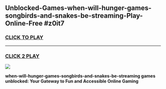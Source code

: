 
## Unblocked-Games-when-will-hunger-games-songbirds-and-snakes-be-streaming-Play-Online-Free #z0it7
<h3>
<a href="https://us.freeplayer.one?title=when-will-hunger-games-songbirds-and-snakes-be-streaming&ref=10M">CLICK TO PLAY</a></h3>
<hr>

<h3>
<a href="https://us.freeplayer.one?title=when-will-hunger-games-songbirds-and-snakes-be-streaming&ref=10M">CLICK 2 PLAY</a>
  
</h3>

<a href="https://us.freeplayer.one?title=when-will-hunger-games-songbirds-and-snakes-be-streaming&ref=10M"><img src="https://clearcache.store/games.png"></a>


**when-will-hunger-games-songbirds-and-snakes-be-streaming games unblocked: Your Gateway to Fun and Accessible Online Gaming**
